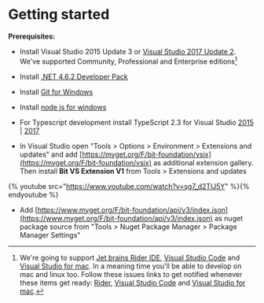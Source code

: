 # Getting started

**Prerequisites:**

* Install Visual Studio 2015 Update 3 or [Visual Studio 2017 Update 2](https://www.visualstudio.com/downloads/). We've supported Community, Professional and Enterprise editions[^1]

* Install [.NET 4.6.2 Developer Pack](http://go.microsoft.com/fwlink/?LinkId=780617)
* Install [Git for Windows](https://git-scm.com/download/win)
* Install [node js for windows](https://nodejs.org/en/download/)
* For Typescript development install TypeScript 2.3 for Visual Studio [2015 ](https://www.microsoft.com/en-us/download/details.aspx?id=48593)\| [2017](https://www.microsoft.com/en-us/download/details.aspx?id=55258)
* In Visual Studio open "Tools &gt; Options &gt; Environment &gt; Extensions and updates" and add [https://myget.org/F/bit-foundation/vsix](https://myget.org/F/bit-foundation/vsix) as additional extension gallery. Then install **Bit VS Extension V1** from Tools &gt; Extensions and updates

{% youtube src="https://www.youtube.com/watch?v=sg7_d2TlJ5Y" %}{% endyoutube %}

* Add [https://www.myget.org/F/bit-foundation/api/v3/index.json](https://www.myget.org/F/bit-foundation/api/v3/index.json) as nuget package source from "Tools &gt; Nuget Package Manager &gt; Package Manager Settings"

[^1]: We're going to support [Jet brains Rider IDE](https://www.jetbrains.com/rider/), [Visual Studio Code](https://code.visualstudio.com/) and [Visual Studio for mac](https://www.visualstudio.com/vs/visual-studio-mac/). In a meaning time you'll be able to develop on mac and linux too. Follow these issues links to get notified whenever these items get ready: [Rider](https://github.com/bit-foundation/bit-framework/issues/58), [Visual Studio Code](https://github.com/bit-foundation/bit-framework/issues/57) and [Visual Studio for mac](https://github.com/bit-foundation/bit-framework/issues/56).

